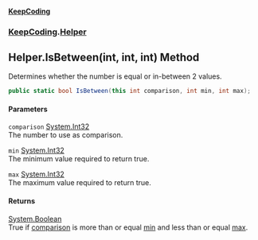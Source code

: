 #### [KeepCoding](index.md 'index')
### [KeepCoding](KeepCoding.md 'KeepCoding').[Helper](Helper.md 'KeepCoding.Helper')
## Helper.IsBetween(int, int, int) Method
Determines whether the number is equal or in-between 2 values.  
```csharp
public static bool IsBetween(this int comparison, int min, int max);
```
#### Parameters
<a name='KeepCoding_Helper_IsBetween(int_int_int)_comparison'></a>
`comparison` [System.Int32](https://docs.microsoft.com/en-us/dotnet/api/System.Int32 'System.Int32')  
The number to use as comparison.
  
<a name='KeepCoding_Helper_IsBetween(int_int_int)_min'></a>
`min` [System.Int32](https://docs.microsoft.com/en-us/dotnet/api/System.Int32 'System.Int32')  
The minimum value required to return true.
  
<a name='KeepCoding_Helper_IsBetween(int_int_int)_max'></a>
`max` [System.Int32](https://docs.microsoft.com/en-us/dotnet/api/System.Int32 'System.Int32')  
The maximum value required to return true.
  
#### Returns
[System.Boolean](https://docs.microsoft.com/en-us/dotnet/api/System.Boolean 'System.Boolean')  
True if [comparison](Helper_IsBetween_IVUkoW+rGR_IeI5B2j+1Xg.md#KeepCoding_Helper_IsBetween(int_int_int)_comparison 'KeepCoding.Helper.IsBetween(int, int, int).comparison') is more than or equal [min](Helper_IsBetween_IVUkoW+rGR_IeI5B2j+1Xg.md#KeepCoding_Helper_IsBetween(int_int_int)_min 'KeepCoding.Helper.IsBetween(int, int, int).min') and less than or equal [max](Helper_IsBetween_IVUkoW+rGR_IeI5B2j+1Xg.md#KeepCoding_Helper_IsBetween(int_int_int)_max 'KeepCoding.Helper.IsBetween(int, int, int).max').
